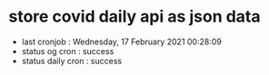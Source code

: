 # store covid daily api as json data

- last cronjob : Wednesday, 17 February 2021 00:28:09
- status og cron : success
- status daily cron : success
      
      